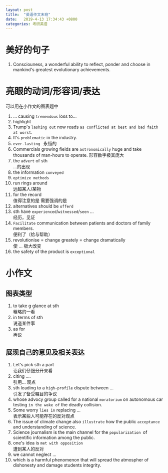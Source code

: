 ```yaml
---
layout: post
title:  "英语作文末班"
date:   2019-4-13 17:34:43 +0800
categories: 考研英语
---
```



# 美好的句子
1. Consciouness, a wonderful ability to reflect, ponder and choose in mankind's greatest evolutionary achievements.

# 亮眼的动词/形容词/表达
可以用在小作文的图表题中
1. ... causing ``tremendous`` loss to...
2. highlight 
3. Trump's ``lashing out`` now reads ``as conflicted at best and bad faith at worst``.
4. It's ``problematic`` in the industry.
5. ``ever-lasting `` 永恒的
6. Commercials growing fields are ``astronomically`` huge and take thousands of man-hours to operate.
形容数字极其庞大
7. the ``advert`` of sth<br>
...的出现
8. the information ``conveyed``
9. ``optimize methods ``
10. run rings around <br>
远超某人/某物
11. for the record <br>
值得注意的是 需要强调的是
12. alternatives should be ``offerd ``
13. sth have ``experienced``/``witnessed``/``seen`` ...<br>
经历，见证
14. ``Facilitate`` communication between patients and doctors of family members.<br>
便利了（给与帮助）
15. revolutionise = change greately = change dramatically<br>
使 ... 极大改变 
16. the safety of the product is ``exceptional``


# 小作文
## 图表类型
1. to take g glance at sth<br>
粗略的一看
2. in terms of sth <br>
说道某件事
3. as for<br>
再说

## 展现自己的意见及相关表达
1. Let's pick sth a part <br>让我们仔细分开来看
2. citing .... <br>引用... 观点
3. sth leading to a ``high-profile`` dispute between ... <br>
引发了备受瞩目的争议
4. whose advocy group called for a national ``moratorium`` on autonomous car testing ``in the wake of`` the deadly collision.
5. Some worry ``lies in`` replacing ...<br>
表示某些人可能存在的反对观点
6. The issue of climate change also ``illustrate`` how the public ``acceptance`` and understanding of science.
7. Science journalism is the main channel for the ``popularization ``of scientific information among the public.
8. one's idea is ``met with opposition ``<br>
遭到某人的反对
9. we cannot neglect ...
10. which is a harmful phenomenon that will spread the atmospher of dishonesty and damage students integrity.

